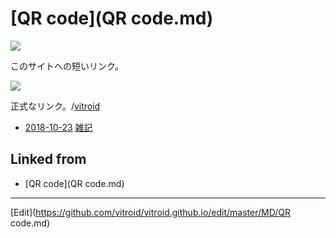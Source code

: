 # [QR code](QR code.md)

![](https://i.gyazo.com/f7f7b64a713e708a68760f619041e3d0.png)

このサイトへの短いリンク。

![](https://i.gyazo.com/dfd0236921d51fed061e0329935f19a2.png)

正式なリンク。/[vitroid](vitroid.md)


* [2018-10-23](2018-10-23.md) [雑記](雑記.md) 


## Linked from

* [QR code](QR code.md)


----
[Edit](https://github.com/vitroid/vitroid.github.io/edit/master/MD/QR code.md)
